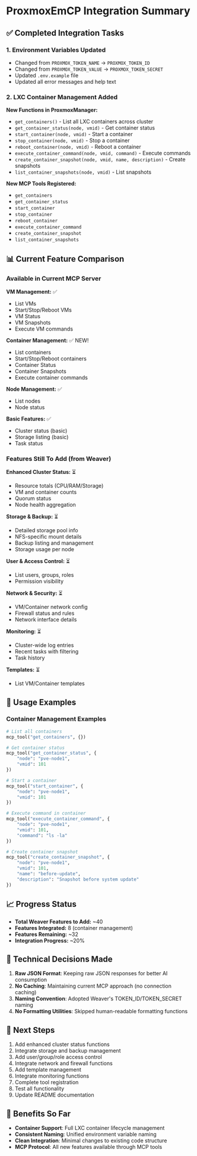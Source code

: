 # ProxmoxEmCP Integration Summary

## ✅ Completed Integration Tasks

### 1. Environment Variables Updated

- Changed from `PROXMOX_TOKEN_NAME` → `PROXMOX_TOKEN_ID`
- Changed from `PROXMOX_TOKEN_VALUE` → `PROXMOX_TOKEN_SECRET`
- Updated `.env.example` file
- Updated all error messages and help text

### 2. LXC Container Management Added

**New Functions in ProxmoxManager:**

- `get_containers()` - List all LXC containers across cluster
- `get_container_status(node, vmid)` - Get container status
- `start_container(node, vmid)` - Start a container
- `stop_container(node, vmid)` - Stop a container
- `reboot_container(node, vmid)` - Reboot a container
- `execute_container_command(node, vmid, command)` - Execute commands
- `create_container_snapshot(node, vmid, name, description)` - Create snapshots
- `list_container_snapshots(node, vmid)` - List snapshots

**New MCP Tools Registered:**

- `get_containers`
- `get_container_status`
- `start_container`
- `stop_container`
- `reboot_container`
- `execute_container_command`
- `create_container_snapshot`
- `list_container_snapshots`

## 📊 Current Feature Comparison

### Available in Current MCP Server

**VM Management:** ✅

- List VMs
- Start/Stop/Reboot VMs
- VM Status
- VM Snapshots
- Execute VM commands

**Container Management:** ✅ NEW!

- List containers
- Start/Stop/Reboot containers
- Container Status
- Container Snapshots
- Execute container commands

**Node Management:** ✅

- List nodes
- Node status

**Basic Features:** ✅

- Cluster status (basic)
- Storage listing (basic)
- Task status

### Features Still To Add (from Weaver)

**Enhanced Cluster Status:** ⏳

- Resource totals (CPU/RAM/Storage)
- VM and container counts
- Quorum status
- Node health aggregation

**Storage & Backup:** ⏳

- Detailed storage pool info
- NFS-specific mount details
- Backup listing and management
- Storage usage per node

**User & Access Control:** ⏳

- List users, groups, roles
- Permission visibility

**Network & Security:** ⏳

- VM/Container network config
- Firewall status and rules
- Network interface details

**Monitoring:** ⏳

- Cluster-wide log entries
- Recent tasks with filtering
- Task history

**Templates:** ⏳

- List VM/Container templates

## 🚀 Usage Examples

### Container Management Examples

```python
# List all containers
mcp_tool("get_containers", {})

# Get container status
mcp_tool("get_container_status", {
    "node": "pve-node1",
    "vmid": 101
})

# Start a container
mcp_tool("start_container", {
    "node": "pve-node1",
    "vmid": 101
})

# Execute command in container
mcp_tool("execute_container_command", {
    "node": "pve-node1",
    "vmid": 101,
    "command": "ls -la"
})

# Create container snapshot
mcp_tool("create_container_snapshot", {
    "node": "pve-node1",
    "vmid": 101,
    "name": "before-update",
    "description": "Snapshot before system update"
})
```

## 📈 Progress Status

- **Total Weaver Features to Add:** ~40
- **Features Integrated:** 8 (container management)
- **Features Remaining:** ~32
- **Integration Progress:** ~20%

## 🔧 Technical Decisions Made

1. **Raw JSON Format**: Keeping raw JSON responses for better AI consumption
2. **No Caching**: Maintaining current MCP approach (no connection caching)
3. **Naming Convention**: Adopted Weaver's TOKEN_ID/TOKEN_SECRET naming
4. **No Formatting Utilities**: Skipped human-readable formatting functions

## 📝 Next Steps

1. Add enhanced cluster status functions
2. Integrate storage and backup management
3. Add user/group/role access control
4. Integrate network and firewall functions
5. Add template management
6. Integrate monitoring functions
7. Complete tool registration
8. Test all functionality
9. Update README documentation

## 🎉 Benefits So Far

- **Container Support**: Full LXC container lifecycle management
- **Consistent Naming**: Unified environment variable naming
- **Clean Integration**: Minimal changes to existing code structure
- **MCP Protocol**: All new features available through MCP tools
